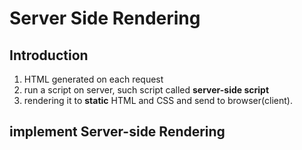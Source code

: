 # Server Side Rendering

## Introduction

1. HTML generated on each request
2. run a script on server, such script called **server-side script**
3. rendering it to **static** HTML and CSS and send to browser(client).

## implement Server-side Rendering

